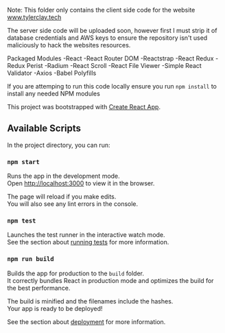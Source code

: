 
Note: This folder only contains the client side code for the website www.tylerclay.tech

The server side code will be uploaded soon, however first I must strip it of database credentials and AWS keys to ensure the repository isn't used maliciously to hack the websites resources.

Packaged Modules
-React
-React Router DOM
-Reactstrap
-React Redux
-Redux Perist
-Radium
-React Scroll
-React File Viewer
-Simple React Validator
-Axios
-Babel Polyfills


If you are attemping to run this code locally ensure you run `npm install` to install any needed NPM modules


This project was bootstrapped with [Create React App](https://github.com/facebook/create-react-app).

## Available Scripts

In the project directory, you can run:

### `npm start`

Runs the app in the development mode.<br>
Open [http://localhost:3000](http://localhost:3000) to view it in the browser.

The page will reload if you make edits.<br>
You will also see any lint errors in the console.

### `npm test`

Launches the test runner in the interactive watch mode.<br>
See the section about [running tests](https://facebook.github.io/create-react-app/docs/running-tests) for more information.

### `npm run build`

Builds the app for production to the `build` folder.<br>
It correctly bundles React in production mode and optimizes the build for the best performance.

The build is minified and the filenames include the hashes.<br>
Your app is ready to be deployed!

See the section about [deployment](https://facebook.github.io/create-react-app/docs/deployment) for more information.

